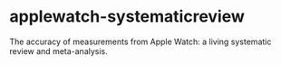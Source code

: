 # applewatch-systematicreview
The accuracy of measurements from Apple Watch: a living systematic review and meta-analysis.
